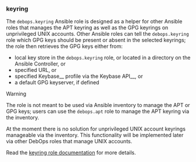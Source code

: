### keyring

The `debops.keyring` Ansible role is designed as a helper for other
Ansible roles that manages the APT keyring as well as the GPG keyrings
on unprivileged UNIX accounts. Other Ansible roles can tell the
`debops.keyring` role which GPG keys should be present or absent in the
selected keyrings; the role then retrieves the GPG keys either from:

-   local key store in the `debops.keyring` role, or located in a
    directory on the Ansible Controller, or
-   specified URL, or
-   specified <span class="title-ref">Keybase</span>\_\_ profile via the
    <span class="title-ref">Keybase API</span>\_\_, or
-   a default GPG keyserver, if defined

Warning

The role is not meant to be used via Ansible inventory to manage the APT
or GPG keys; users can use the `debops.apt` role to manage the APT
keyring via the inventory.

At the moment there is no solution for unprivileged UNIX account
keyrings manageable via the inventory. This functionality will be
implemented later via other DebOps roles that manage UNIX accounts.

Read the [keyring role documentation](https://docs.debops.org/en/stable-3.0/ansible/roles/keyring/) for more details.
